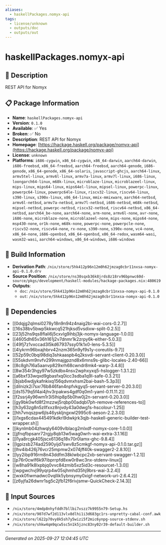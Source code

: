 ```yaml
---
aliases:
  - haskellPackages.nomyx-api
tags:
  - license/unknown
  - outputs/doc
  - outputs/out
---
```


# haskellPackages.nomyx-api

## 📝 Description

REST API for Nomyx

## 📋 Package Information

- **Name**: `haskellPackages.nomyx-api`
- **Version**: `0.1.0`
- **Available**: ✅ Yes
- **Broken**: ✅ No
- **Description**: REST API for Nomyx
- **Homepage**: [https://hackage.haskell.org/package/nomyx-api](https://hackage.haskell.org/package/nomyx-api)
- **License**: `unknown`
- **Platforms**: `i686-cygwin`, `x86_64-cygwin`, `x86_64-darwin`, `aarch64-darwin`, `i686-freebsd`, `x86_64-freebsd`, `aarch64-freebsd`, `aarch64-genode`, `i686-genode`, `x86_64-genode`, `x86_64-solaris`, `javascript-ghcjs`, `aarch64-linux`, `armv5tel-linux`, `armv6l-linux`, `armv7a-linux`, `armv7l-linux`, `i686-linux`, `loongarch64-linux`, `m68k-linux`, `microblaze-linux`, `microblazeel-linux`, `mips-linux`, `mips64-linux`, `mips64el-linux`, `mipsel-linux`, `powerpc-linux`, `powerpc64-linux`, `powerpc64le-linux`, `riscv32-linux`, `riscv64-linux`, `s390-linux`, `s390x-linux`, `x86_64-linux`, `mmix-mmixware`, `aarch64-netbsd`, `armv6l-netbsd`, `armv7a-netbsd`, `armv7l-netbsd`, `i686-netbsd`, `m68k-netbsd`, `mipsel-netbsd`, `powerpc-netbsd`, `riscv32-netbsd`, `riscv64-netbsd`, `x86_64-netbsd`, `aarch64_be-none`, `aarch64-none`, `arm-none`, `armv6l-none`, `avr-none`, `i686-none`, `microblaze-none`, `microblazeel-none`, `mips-none`, `mips64-none`, `msp430-none`, `or1k-none`, `m68k-none`, `powerpc-none`, `powerpcle-none`, `riscv32-none`, `riscv64-none`, `rx-none`, `s390-none`, `s390x-none`, `vc4-none`, `x86_64-none`, `i686-openbsd`, `x86_64-openbsd`, `x86_64-redox`, `wasm64-wasi`, `wasm32-wasi`, `aarch64-windows`, `x86_64-windows`, `i686-windows`

## 🔧 Build Information

- **Derivation Path**: `/nix/store/5hk412p96n12m0h62jmzag0cbr11nxsa-nomyx-api-0.1.0.drv`
- **Source Position**: `/nix/store/ns30sqxb36k8jrds8z18rv96bpnwc60d-source/pkgs/development/haskell-modules/hackage-packages.nix:480619`
- **Outputs**:
  - `doc`:  `/nix/store/5hk412p96n12m0h62jmzag0cbr11nxsa-nomyx-api-0.1.0`
  - `out`:  `/nix/store/5hk412p96n12m0h62jmzag0cbr11nxsa-nomyx-api-0.1.0`

## 🔗 Dependencies

- [[0dqjg2qlmsi0278y18n9n94z4naig2bi-wai-cors-0.2.7]]
- [[16s38bv5bwp5kkwcq521hjksd5vsdixw-split-0.2.5]]
- [[23j52hs9qs8flali6j5cxvlg9ihbj3jk-nomyx-language-1.0.0]]
- [[4605dh65v36h161j2v7dnmr1k2zrpy6k-either-5.0.3]]
- [[49fj7z1vxccad3l5kd67937ssy01k1x0-lens-5.3.5]]
- [[4lykrm96bxajhbrv42nzm365n9yf9s1y-coreutils-9.7]]
- [[52p59c0bqi98diq3shkaaspb4q2ksvdi-servant-client-0.20.3.0]]
- [[55skdvm9nvfv299nmajgpznd8x6mns9s-glibc-locales-2.40-66]]
- [[8c8gh7l6a5aanvp829xrh68cwndr8mk4-warp-3.4.8]]
- [[8w354r3hgy97w5zkdbx4nsv2wphxyxq5-hslogger-1.3.1.2]]
- [[a6bxf33wqxd9gbasfxq0icc3sdba1q9l-safe-0.3.21]]
- [[bjsb6wdjykafnkixq156qdvmxhsm2bai-bash-5.3p3]]
- [[dilnizk2i7sxr76b846fan4npfvkgyq5-servant-server-0.20.3.0]]
- [[ds1579q5f4ai4jhv3rpakws4gdf0q0m1-yaml-0.11.11.2]]
- [[f2ssrj4y96wm1r3i5lhip8p5b0hw0j2n-servant-0.20.3.0]]
- [[gy9bk0wfd8f2mzzwj5rqbp00adqbl7ph-remove-references-to]]
- [[h3y63zg8n5zllfxxz8njvdy43a0dwg1s-hscolour-1.25]]
- [[hh7vnqszpw6jls46yskljngxwl2995c6-aeson-2.2.3.0]]
- [[i1xgs6cdax445491kdkrl9dwkjrk3qjb-haskell-generic-builder-test-wrapper.sh]]
- [[ikynlmb04zhwqly6409vlblacg2mlxdf-nomyx-core-1.0.0]]
- [[jjfnqfbpsanr72rgjy8qb13w5wag0wrh-wai-extra-3.1.16]]
- [[l1ya8rcgk405jscx6136q18v70r0lamx-ghc-9.8.4]]
- [[lgpizsb274ad2590yijd7swv8z5cmkgf-nomyx-api-0.1.0.tar.gz]]
- [[lhv4ib426j76vcr25mpmw2x074jff40k-swagger2-2.8.10]]
- [[lyy2ibp916rm8n43ddfm38klwbcpc2xb-servant-swagger-1.2.1]]
- [[p76r0cwlf6k97ibprrpfd8xw0r8wc3nx-stdenv-linux]]
- [[w8ha91k8lxpbjq0vvc84zmib5xz5id3c-resourcet-1.3.0]]
- [[wpgwchvj99yqrp4w05sjhmhd35hj9brs-wai-3.2.4]]
- [[wxk0fiwmadwc0vqllik5ybnsymy0xigf-network-uri-2.6.4.2]]
- [[z6yjfa26dwnr1sg5c2jfb12f6rivjsmw-QuickCheck-2.14.3]]

## 📁 Input Sources

- `/nix/store/4mdp8nhyfddh7bllbi7xszz7k9955n79-Setup.hs`
- `/nix/store/907d7wf2d113vlv8dlhi1i3d683gc1rs-unpretty-cabal-conf.awk`
- `/nix/store/l622p70vy8k5sh7y5wizi5f2mic6ynpg-source-stdenv.sh`
- `/nix/store/shkw4qm9qcw5sc5n1k5jznc83ny02r39-default-builder.sh`

---
*Generated on 2025-09-27 12:04:45 UTC*
